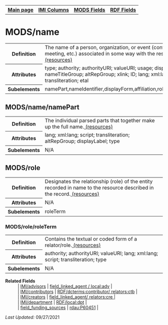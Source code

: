 <!DOCTYPE html>
<html>

<body>
<table style="width:100%">
  <tr>
    <th><a href="index.md">Main page</a></th>
	<th><a href="IMI.md">IMI Columns</a></th>
    <th><a href="MODS.md">MODS Fields</a></th>
    <th><a href="RDF.md">RDF Fields</a></th>
  </tr>
</table>

<h1>MODS/name</h1>
<table>
<tr>
	<th>Definition</th>
	<td>The name of a person, organization, or event (conference, meeting, etc.) associated in some way with the resource <a href="https://www.loc.gov/standards/mods/userguide/name.html"> (resources)<a/><td>
</tr>
<tr>
	<th>Attributes</th>
	<td>type; authority; authorityURI; valueURI; usage; displayLabel; nameTitleGroup; altRepGroup; xlink; ID; lang; xml:lang; script; transliteration; etal</td>
</tr>
<tr>
	<th>Subelements</th>
	<td>namePart,nameIdentifier,displayForm,affiliation,role,description</td>
</tr>
</table>
<h2>MODS/name/namePart</h2>
<table>
<tr>
	<th>Definition</th>
	<td>The individual parsed parts that together make up the full name.<a href="https://www.loc.gov/standards/mods/userguide/name.html#namepart"> (resources)<a/></td>
</tr>
<tr>
	<th>Attributes</th>
	<td>lang; xml:lang; script; transliteration; altRepGroup; displayLabel; type</td>
</tr>
<tr>
	<th>Subelements</th>
	<td>N/A</td>
</tr>
</table>
<h2>MODS/role</h2>
<table>
<tr>
	<th>Definition</th>
	<td>Designates the relationship (role) of the entity recorded in name to the resource described in the record.<a href="https://www.loc.gov/standards/mods/userguide/name.html#role"> (resources)<a/></td>
</tr>
<tr>
	<th>Attributes</th>
	<td>N/A</td>
</tr>
<tr>
	<th>Subelements</th>
	<td>roleTerm</td>
</tr>
</table>
<h3>MODS/role/roleTerm</h3>
<table>
<tr>
	<th>Definition</th>
	<td>Contains the textual or coded form of a relator/role.<a href="https://www.loc.gov/standards/mods/userguide/name.html#roleterm"> (resources)<a/></td>
</tr>
<tr>
	<th>Attributes</th>
	<td>authority; authorityURI; valueURI; lang; xml:lang; script; transliteration; type</td>
</tr>
<tr>
	<th>Subelements</th>
	<td>N/A</td>
</tr>
</table>
<dl>
	<dt><b>Related Fields</b></dt>
		<dd>| 
			<a href="advisor.md">IMI/advisors</a> | 
			<a href="DrupalFields.md>Drupal Fields</a> |
			<a href="rdf.field_linked_agent.md">field_linked_agent / local:adv</a> |
		</dd>
		<dd>|
			<a href="contributors.md">IMI/contributors</a> | 
			<a href="DrupalFields.md>Drupal Fields</a> |
			<a href="rdf.field_linked_agent.md">RDF/dcterms:contributor/ relators:ctb</a> |
		</dd>
		<dd>| 
			<a href="creators.md">IMI/creators</a> | 
			<a href="DrupalFields.md>Drupal Fields</a> |
			<td><a href="rdf.field_linked_agent.md">field_linked_agent/ relators:cre </a> |
		</dd>
		<dd>
			| <a href="department.md">IMI/department</a> | 
			<a href="DrupalFields.md>Drupal Fields</a> |
			<a href="rdf.field_linked_agent.md">RDF/local:dpt</a> |
		</dd>
		<dd>
			| <a href="field_funding_sources.md">field_funding_sources</a> | 
			<a href="DrupalFields.md>Drupal Fields</a> |				
			<a href="rdf.rdau.p60451.md">rdau:P60451</a> |
		</dd>
</dl>
<p><i>Last Updated: </i>09/27/2021</p>
</body>
</html>

